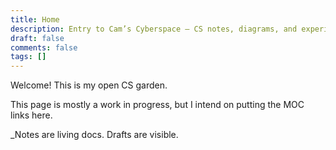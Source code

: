 ```yaml
---
title: Home
description: Entry to Cam’s Cyberspace — CS notes, diagrams, and experiments.
draft: false
comments: false
tags: []
---
```


Welcome! This is my open CS garden. 


This page is mostly a work in progress, but I intend on putting the MOC links here.


_Notes are living docs. Drafts are visible.
